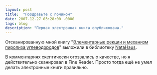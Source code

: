 ```yaml
---
layout: post
title:  "Поздравьте с почином"
date: 2007-12-27 03:28:00 -0000
tags: blog 
description: "Первая электронная книга опубликована."
---
```


Отсканированную мной книгу "<a href="http://www.infanata.org/science/1146093101-jelementarnye-reakcii-i-mekhanizm.html">Элементарные рекции и механизм пиролиза углеводородов</a>"  выложили в библиотеку <a href="http://www.infanata.org">NataHaus</a>.

В комментариях скептически отозвались о качестве, но я действительно сканировал в Fine Reader. Просто тогда ещё не умел делать электронные книги правильно. 